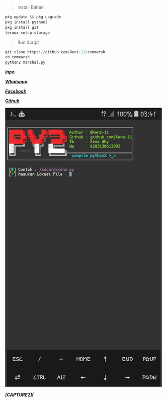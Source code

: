 > Install Bahan
```python
pkg update && pkg upgrade
pkg install python2
pkg install git
termux-setup-storage
```
> Run Script
```python
git clone https://github.com/Xenz-11/commarsh
cd commarsh
python2 marshal.py
```
<h><b><i>Inpo<i><b><h>

[Whatsapp](https://wa.me/6283138613993)

[Facebook](https://www.facebook.com/inu.pembangkang.7)

[Github](https://github.com/Xenz-11)

![CAPTURE 1](https://github.com/Xenz-11/commarsh/blob/main/Screentod/Screenshot_20220426-034144.jpg)

[CAPTURE2](
